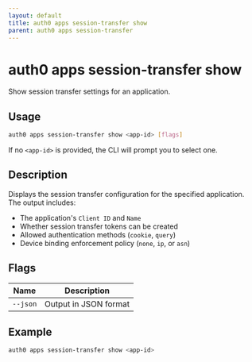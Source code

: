 ```yaml
---
layout: default
title: auth0 apps session-transfer show
parent: auth0 apps session-transfer
---
```


# auth0 apps session-transfer show

Show session transfer settings for an application.

## Usage

```bash
auth0 apps session-transfer show <app-id> [flags]
```

If no `<app-id>` is provided, the CLI will prompt you to select one.

## Description

Displays the session transfer configuration for the specified application. The output includes:

- The application's `Client ID` and `Name`
- Whether session transfer tokens can be created
- Allowed authentication methods (`cookie`, `query`)
- Device binding enforcement policy (`none`, `ip`, or `asn`)

## Flags

| Name     | Description               |
|----------|---------------------------|
| `--json` | Output in JSON format     |

## Example

```bash
auth0 apps session-transfer show <app-id>
